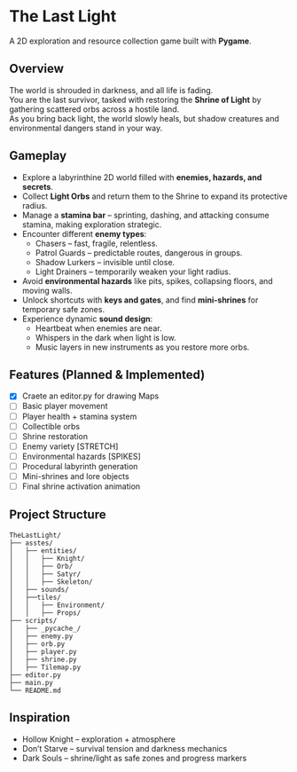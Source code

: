# The Last Light
A 2D exploration and resource collection game built with **Pygame**.  

## Overview
The world is shrouded in darkness, and all life is fading.  
You are the last survivor, tasked with restoring the **Shrine of Light** by gathering scattered orbs across a hostile land.  
As you bring back light, the world slowly heals, but shadow creatures and environmental dangers stand in your way.  

## Gameplay
- Explore a labyrinthine 2D world filled with **enemies, hazards, and secrets**.  
- Collect **Light Orbs** and return them to the Shrine to expand its protective radius.  
- Manage a **stamina bar** – sprinting, dashing, and attacking consume stamina, making exploration strategic.
- Encounter different **enemy types**:
  - Chasers – fast, fragile, relentless.  
  - Patrol Guards – predictable routes, dangerous in groups.  
  - Shadow Lurkers – invisible until close.  
  - Light Drainers – temporarily weaken your light radius.  
- Avoid **environmental hazards** like pits, spikes, collapsing floors, and moving walls.  
- Unlock shortcuts with **keys and gates**, and find **mini-shrines** for temporary safe zones.  
- Experience dynamic **sound design**:
  - Heartbeat when enemies are near.  
  - Whispers in the dark when light is low.  
  - Music layers in new instruments as you restore more orbs.  

## Features (Planned & Implemented)
- [x] Craete an editor.py for drawing Maps
- [ ] Basic player movement  
- [ ] Player health + stamina system  
- [ ] Collectible orbs  
- [ ] Shrine restoration  
- [ ] Enemy variety [STRETCH]
- [ ] Environmental hazards [SPIKES]
- [ ] Procedural labyrinth generation 
- [ ] Mini-shrines and lore objects
- [ ] Final shrine activation animation  

## Project Structure
```text
TheLastLight/
├── asstes/
│   ├── entities/
│   │   ├── Knight/
│   │   ├── Orb/
│   │   ├── Satyr/
│   │   ├── Skeleton/
│   ├── sounds/
│   ├──tiles/
│   │   ├── Environment/
│   │   ├── Props/
├── scripts/
│   ├── _pycache_/
│   ├── enemy.py
│   ├── orb.py
│   ├── player.py
│   ├── shrine.py
│   ├── Tilemap.py
├── editor.py
├── main.py
└── README.md
```

## Inspiration
 - Hollow Knight – exploration + atmosphere
 - Don’t Starve – survival tension and darkness mechanics
 - Dark Souls – shrine/light as safe zones and progress markers
